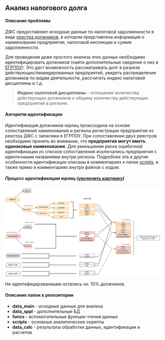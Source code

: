 ## Анализ налогового долга

#### Описание проблемы
ДФС предоставляет исходные данные по налоговой задолженности в виде [реестра должников](http://data.gov.ua/passport/ae5a5a6e-f13e-44bf-89a3-fe71d90ab0a0), в котором представлена информация о наименовании предприятия, налоговой инспекции и сумме задолженности.

Для проведения даже простого анализа этих данных необходимо идентифицировать должников (найти дополнительные сведения о них в [ЕГРПОУ](http://data.gov.ua/passport/73cfe78e-89ef-4f06-b3ab-eb5f16aea237)). Это даст возможность рассматривать долг в разрезе действующих/ликвидированных предприятий, увидеть распределение должников по видам деятельности, рассчитать индекс налоговой дисциплины и т.д.
>**Индекс налоговой дисциплины** - отношение количества действующих должников к общему количеству действующих предприятий в регионе.

#### Алгоритм идентификации
Идентификация должников-юрлиц происходила на основе сопоставления наименования и региона регистрации предприятия из реестра ДФС с записями в ЕГРПОУ. При сопоставлении двух реестров необходимо принять во внимание, что **предприятия могут иметь одинаковые наименования**. Для уменьшения риска ошибочной идентификации из списков сопоставления исключались предприятия с идентичными названиями внутри региона. Подробнее эта и другие особенности идентификации описаны в комментариях к папке [scripts](https://github.com/woldemarg/tax_debt/tree/master/scripts), а также прямо в комментариях внутри файлов с кодом.

##### Процесс идентификации юрлиц ([увеличить картинку](https://www.draw.io/?lightbox=1&target=blank&highlight=FFFFFF&nav=1&title=tax_debt.html#Uhttps%3A%2F%2Fdrive.google.com%2Fuc%3Fid%3D0B5bT-h9e6mOJcF9nOGpmWlRYMm8%26export%3Ddownload))
![Схема](https://raw.githubusercontent.com/woldemarg/tax_debt/master/chart.png "Идентификация налоговых должников")

Не идентифицированными остались ок. 10% должников.

#### Описание папок в репозитории
* **data_main** - исходные данные для анализа
* **data_sppl** - дополнительные БД
* **funcs** - вспомогательные функции чтения данных
* **scripts** - основные аналитические скрипты
* **data_calc** - результаты обработки данных, идентификации и расчетов
